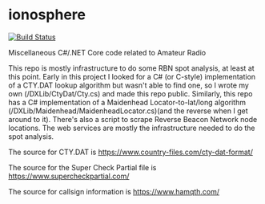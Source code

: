 # ionosphere
[![Build Status](https://dev.azure.com/awuelfing/Ionosphere/_apis/build/status/Build%20and%20push%20Ws?branchName=master)](https://dev.azure.com/awuelfing/Ionosphere/_build/latest?definitionId=1&branchName=master)

Miscellaneous C#/.NET Core code related to Amateur Radio

This repo is mostly infrastructure to do some RBN spot analysis, at least at this point.  Early in this project I looked for a C# (or C-style) implementation of a CTY.DAT lookup algorithm but wasn't able to find one, so I wrote my own (/DXLib/CtyDat/Cty.cs) and made this repo public.  Similarly, this repo has a C# implementation of a Maidenhead Locator-to-lat/long algorithm (/DXLib/Maidenhead/MaidenheadLocator.cs)(and the reverse when I get around to it).  There's also a script to scrape Reverse Beacon Network node locations.  The web services are mostly the infrastructure needed to do the spot analysis.




The source for CTY.DAT is https://www.country-files.com/cty-dat-format/

The source for the Super Check Partial file is https://www.supercheckpartial.com/

The source for callsign information is https://www.hamqth.com/
